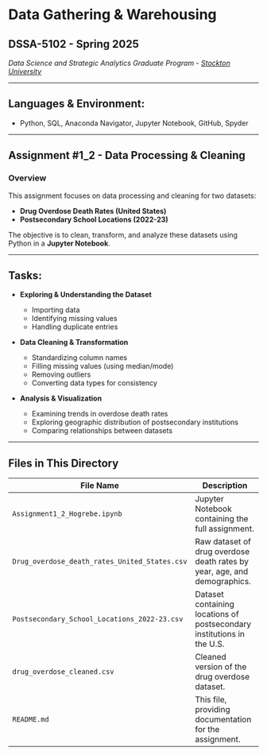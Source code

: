 # **Data Gathering & Warehousing**
## **DSSA-5102 - Spring 2025**

*Data Science and Strategic Analytics Graduate Program - [Stockton University](https://stockton.edu)*

---

## **Languages & Environment:**
- Python, SQL, Anaconda Navigator, Jupyter Notebook, GitHub, Spyder

---

## **Assignment #1_2 - Data Processing & Cleaning**
### **Overview**
This assignment focuses on data processing and cleaning for two datasets:  
- **Drug Overdose Death Rates (United States)**
- **Postsecondary School Locations (2022-23)**  

The objective is to clean, transform, and analyze these datasets using Python in a **Jupyter Notebook**.

---

## **Tasks:**
- **Exploring & Understanding the Dataset**  
  - Importing data  
  - Identifying missing values  
  - Handling duplicate entries  

- **Data Cleaning & Transformation**  
  - Standardizing column names  
  - Filling missing values (using median/mode)  
  - Removing outliers  
  - Converting data types for consistency  

- **Analysis & Visualization**  
  - Examining trends in overdose death rates  
  - Exploring geographic distribution of postsecondary institutions  
  - Comparing relationships between datasets  

---

## **Files in This Directory**
| File Name                                 | Description |
|------------------------------------------|-------------|
| `Assignment1_2_Hogrebe.ipynb`            | Jupyter Notebook containing the full assignment. |
| `Drug_overdose_death_rates_United_States.csv` | Raw dataset of drug overdose death rates by year, age, and demographics. |
| `Postsecondary_School_Locations_2022-23.csv`  | Dataset containing locations of postsecondary institutions in the U.S. |
| `drug_overdose_cleaned.csv`              | Cleaned version of the drug overdose dataset. |
| `README.md`                              | This file, providing documentation for the assignment. |
